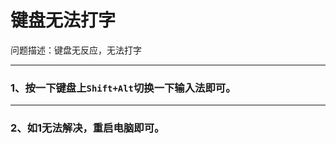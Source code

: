 # 键盘无法打字  
问题描述：键盘无反应，无法打字

---------
### 1、按一下键盘上`Shift+Alt`切换一下输入法即可。

---------
### 2、如1无法解决，重启电脑即可。